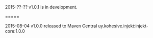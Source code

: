 2015-??-?? v1.0.1 is in development.



=====

2015-08-04 v1.0.0 released to Maven Central
uy.kohesive.injekt:injekt-core:1.0.0
